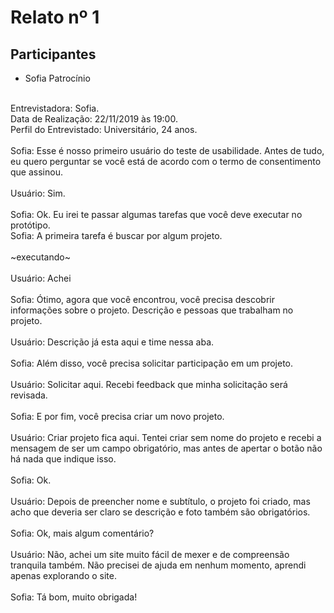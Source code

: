 # Relato nº 1

## Participantes
- Sofia Patrocínio
<br><br>

Entrevistadora: Sofia.
<br>
Data de Realização: 22/11/2019 às 19:00.
<br>
Perfil do Entrevistado: Universitário, 24 anos.
<br>
<br>
Sofia: Esse é nosso primeiro usuário do teste de usabilidade. Antes de tudo, eu quero perguntar se você está de acordo com o termo de consentimento que assinou.<br><br>Usuário: Sim.<br><br>
Sofia: Ok. Eu irei te passar algumas tarefas que 
você deve executar no protótipo.
<br>
Sofia: A primeira tarefa é buscar por algum projeto.
<br><br>
~executando~
<br><br>
Usuário: Achei
<br><br>
Sofia: Ótimo, agora que você encontrou, você precisa descobrir informações sobre o projeto. Descrição e pessoas que trabalham no projeto.
<br><br>
Usuário: Descrição já esta aqui e time nessa aba.
<br><br>
Sofia: Além disso, você precisa solicitar participação em um projeto.
<br><br>
Usuário: Solicitar aqui. Recebi feedback que minha solicitação será revisada.
<br><br>
Sofia: E por fim, você precisa criar um novo projeto.
<br><br>
Usuário: Criar projeto fica aqui. Tentei criar sem nome do projeto e recebi a mensagem de ser um campo obrigatório, mas antes de apertar o botão não há nada que indique isso.
<br><br>
Sofia: Ok.
<br><br>
Usuário: Depois de preencher nome e subtítulo, o projeto foi criado, mas acho que deveria ser claro se descrição e foto também são obrigatórios.
<br><br>
Sofia: Ok, mais algum comentário?
<br><br>
Usuário: Não, achei um site muito fácil de mexer e de compreensão tranquila também. Não precisei de ajuda em nenhum momento, aprendi apenas explorando o site.
<br><br>
Sofia: Tá bom, muito obrigada!

